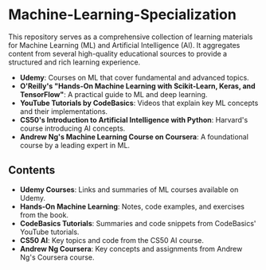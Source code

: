# Machine-Learning-Specialization
This repository serves as a comprehensive collection of learning materials for Machine Learning (ML) and Artificial Intelligence (AI). It aggregates content from several high-quality educational sources to provide a structured and rich learning experience.

- **Udemy**: Courses on ML that cover fundamental and advanced topics.
- **O'Reilly's "Hands-On Machine Learning with Scikit-Learn, Keras, and TensorFlow"**: A practical guide to ML and deep learning.
- **YouTube Tutorials by CodeBasics**: Videos that explain key ML concepts and their implementations.
- **CS50's Introduction to Artificial Intelligence with Python**: Harvard's course introducing AI concepts.
- **Andrew Ng's Machine Learning Course on Coursera**: A foundational course by a leading expert in ML.

## Contents

- **Udemy Courses**: Links and summaries of ML courses available on Udemy.
- **Hands-On Machine Learning**: Notes, code examples, and exercises from the book.
- **CodeBasics Tutorials**: Summaries and code snippets from CodeBasics' YouTube tutorials.
- **CS50 AI**: Key topics and code from the CS50 AI course.
- **Andrew Ng Coursera**: Key concepts and assignments from Andrew Ng's Coursera course.

